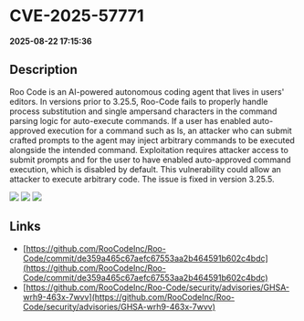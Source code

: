 # CVE-2025-57771

**2025-08-22 17:15:36**

## Description
Roo Code is an AI-powered autonomous coding agent that lives in users' editors. In versions prior to 3.25.5, Roo-Code fails to properly handle process substitution and single ampersand characters in the command parsing logic for auto-execute commands. If a user has enabled auto-approved execution for a command such as ls, an attacker who can submit crafted prompts to the agent may inject arbitrary commands to be executed alongside the intended command. Exploitation requires attacker access to submit prompts and for the user to have enabled auto-approved command execution, which is disabled by default. This vulnerability could allow an attacker to execute arbitrary code. The issue is fixed in version 3.25.5.

![](https://img.shields.io/static/v1?label=Score&message=8.1&color=red)
![](https://img.shields.io/static/v1?label=Severity&message=HIGH&color=red)
![](https://img.shields.io/static/v1?label=CWE&message=RCE&color=green)

## Links
- [https://github.com/RooCodeInc/Roo-Code/commit/de359a465c67aefc67553aa2b464591b602c4bdc](https://github.com/RooCodeInc/Roo-Code/commit/de359a465c67aefc67553aa2b464591b602c4bdc)
- [https://github.com/RooCodeInc/Roo-Code/security/advisories/GHSA-wrh9-463x-7wvv](https://github.com/RooCodeInc/Roo-Code/security/advisories/GHSA-wrh9-463x-7wvv)
